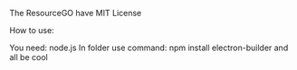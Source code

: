 The ResourceGO have MIT License

How to use:

You need: node.js In folder use command: npm install electron-builder and all be cool
